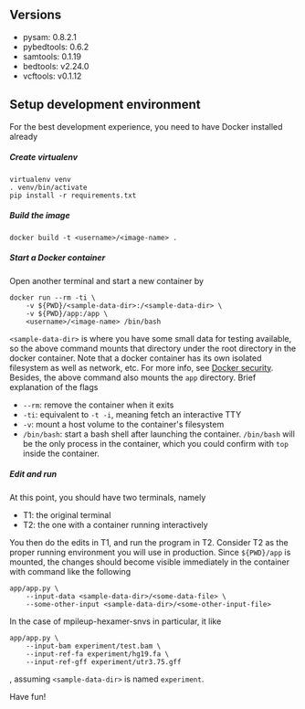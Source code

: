 ## Versions

* pysam: 0.8.2.1
* pybedtools: 0.6.2
* samtools: 0.1.19
* bedtools: v2.24.0
* vcftools: v0.1.12


## Setup development environment

For the best development experience, you need to have Docker installed already

##### Create virtualenv

```
virtualenv venv
. venv/bin/activate
pip install -r requirements.txt
```

##### Build the image

```
docker build -t <username>/<image-name> .
```

##### Start a Docker container

Open another terminal and start a new container by

```
docker run --rm -ti \
	-v ${PWD}/<sample-data-dir>:/<sample-data-dir> \
	-v ${PWD}/app:/app \
	<username>/<image-name> /bin/bash
```

`<sample-data-dir>` is where you have some small data for testing available, so
the above command mounts that directory under the root directory in the docker
container. Note that a docker container has its own isolated filesystem as well
as network, etc. For more info, see
[Docker security](https://docs.docker.com/engine/security/security/). Besides,
the above command also mounts the `app` directory. Brief explanation of the
flags

* `--rm`: remove the container when it exits
* `-ti`: equivalent to `-t -i`, meaning fetch an interactive TTY
* `-v`: mount a host volume to the container's filesystem
* `/bin/bash`: start a bash shell after launching the container. `/bin/bash` will be the only process in the container, which you could	confirm with `top` inside the container.

##### Edit and run

At this point, you should have two terminals, namely

* T1: the original terminal
* T2: the one with a container running interactively 

You then do the edits in T1, and run the program in T2. Consider T2 as the
proper running environment you will use in production. Since `${PWD}/app` is
mounted, the changes should become visible immediately in the container with
command like the following

```
app/app.py \
	--input-data <sample-data-dir>/<some-data-file> \
	--some-other-input <sample-data-dir>/<some-other-input-file>
```

In the case of mpileup-hexamer-snvs in particular, it like

```
app/app.py \
	--input-bam experiment/test.bam \
	--input-ref-fa experiment/hg19.fa \
	--input-ref-gff experiment/utr3.75.gff
```
, assuming `<sample-data-dir>` is named `experiment`.

Have fun!
